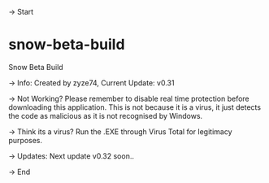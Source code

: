 -> Start 
# snow-beta-build
Snow Beta Build

-> Info: 
Created by zyze74,
Current Update: v0.31

-> Not Working? 
Please remember to disable real time protection before downloading this application.
This is not because it is a virus, it just detects the code as malicious as it is 
not recognised by Windows. 

-> Think its a virus? 
Run the .EXE through Virus Total for legitimacy purposes.

-> Updates: 
Next update v0.32 soon..

-> End 
